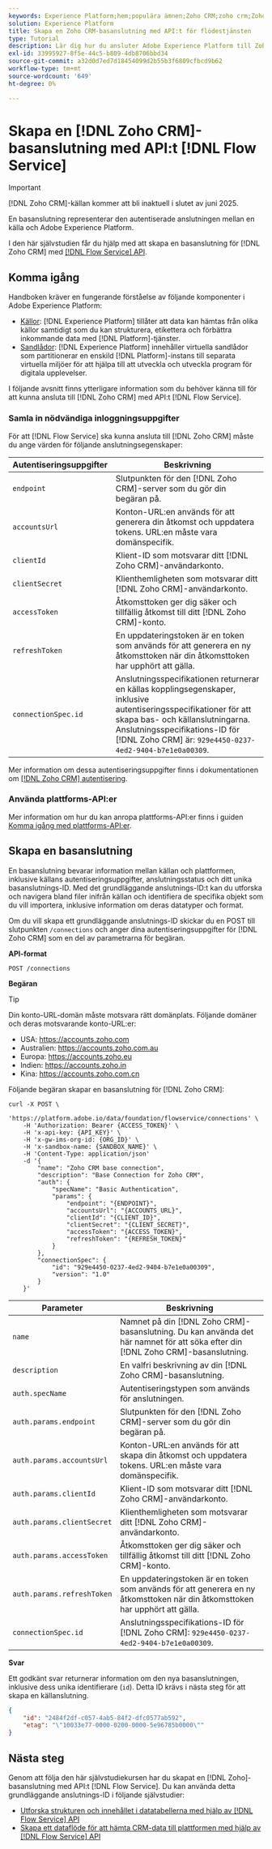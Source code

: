 ```yaml
---
keywords: Experience Platform;hem;populära ämnen;Zoho CRM;zoho crm;Zoho;zoho
solution: Experience Platform
title: Skapa en Zoho CRM-basanslutning med API:t för flödestjänsten
type: Tutorial
description: Lär dig hur du ansluter Adobe Experience Platform till Zoho CRM med API:t för Flow Service.
exl-id: 33995927-8f5e-44c5-b809-4db8706bbd34
source-git-commit: a32d0d7ed7d18454099d2b55b3f6809cfbcd9b62
workflow-type: tm+mt
source-wordcount: '649'
ht-degree: 0%

---
```


# Skapa en [!DNL Zoho CRM]-basanslutning med API:t [!DNL Flow Service]

>[!IMPORTANT]
>
>[!DNL Zoho CRM]-källan kommer att bli inaktuell i slutet av juni 2025.

En basanslutning representerar den autentiserade anslutningen mellan en källa och Adobe Experience Platform.

I den här självstudien får du hjälp med att skapa en basanslutning för [!DNL Zoho CRM] med [[!DNL Flow Service] API](https://www.adobe.io/experience-platform-apis/references/flow-service/).

## Komma igång

Handboken kräver en fungerande förståelse av följande komponenter i Adobe Experience Platform:

* [Källor](../../../../home.md): [!DNL Experience Platform] tillåter att data kan hämtas från olika källor samtidigt som du kan strukturera, etikettera och förbättra inkommande data med [!DNL Platform]-tjänster.
* [Sandlådor](../../../../../sandboxes/home.md): [!DNL Experience Platform] innehåller virtuella sandlådor som partitionerar en enskild [!DNL Platform]-instans till separata virtuella miljöer för att hjälpa till att utveckla och utveckla program för digitala upplevelser.

I följande avsnitt finns ytterligare information som du behöver känna till för att kunna ansluta till [!DNL Zoho CRM] med API:t [!DNL Flow Service].

### Samla in nödvändiga inloggningsuppgifter

För att [!DNL Flow Service] ska kunna ansluta till [!DNL Zoho CRM] måste du ange värden för följande anslutningsegenskaper:

| Autentiseringsuppgifter | Beskrivning |
| --- | --- |
| `endpoint` | Slutpunkten för den [!DNL Zoho CRM]-server som du gör din begäran på. |
| `accountsUrl` | Konton-URL:en används för att generera din åtkomst och uppdatera tokens. URL:en måste vara domänspecifik. |
| `clientId` | Klient-ID som motsvarar ditt [!DNL Zoho CRM]-användarkonto. |
| `clientSecret` | Klienthemligheten som motsvarar ditt [!DNL Zoho CRM]-användarkonto. |
| `accessToken` | Åtkomsttoken ger dig säker och tillfällig åtkomst till ditt [!DNL Zoho CRM]-konto. |
| `refreshToken` | En uppdateringstoken är en token som används för att generera en ny åtkomsttoken när din åtkomsttoken har upphört att gälla. |
| `connectionSpec.id` | Anslutningsspecifikationen returnerar en källas kopplingsegenskaper, inklusive autentiseringsspecifikationer för att skapa bas- och källanslutningarna. Anslutningsspecifikations-ID för [!DNL Zoho CRM] är: `929e4450-0237-4ed2-9404-b7e1e0a00309`. |

Mer information om dessa autentiseringsuppgifter finns i dokumentationen om [[!DNL Zoho CRM] autentisering](https://www.zoho.com/crm/developer/docs/api/v2/oauth-overview.html).

### Använda plattforms-API:er

Mer information om hur du kan anropa plattforms-API:er finns i guiden [Komma igång med plattforms-API:er](../../../../../landing/api-guide.md).

## Skapa en basanslutning

En basanslutning bevarar information mellan källan och plattformen, inklusive källans autentiseringsuppgifter, anslutningsstatus och ditt unika basanslutnings-ID. Med det grundläggande anslutnings-ID:t kan du utforska och navigera bland filer inifrån källan och identifiera de specifika objekt som du vill importera, inklusive information om deras datatyper och format.

Om du vill skapa ett grundläggande anslutnings-ID skickar du en POST till slutpunkten `/connections` och anger dina autentiseringsuppgifter för [!DNL Zoho CRM] som en del av parametrarna för begäran.

**API-format**

```https
POST /connections
```

**Begäran**

>[!TIP]
>
>Din konto-URL-domän måste motsvara rätt domänplats. Följande domäner och deras motsvarande konto-URL:er:<ul><li>USA: https://accounts.zoho.com</li><li>Australien: https://accounts.zoho.com.au</li><li>Europa: https://accounts.zoho.eu</li><li>Indien: https://accounts.zoho.in</li><li>Kina: https://accounts.zoho.com.cn</li></ul>

Följande begäran skapar en basanslutning för [!DNL Zoho CRM]:

```shell
curl -X POST \
    'https://platform.adobe.io/data/foundation/flowservice/connections' \
    -H 'Authorization: Bearer {ACCESS_TOKEN}' \
    -H 'x-api-key: {API_KEY}' \
    -H 'x-gw-ims-org-id: {ORG_ID}' \
    -H 'x-sandbox-name: {SANDBOX_NAME}' \
    -H 'Content-Type: application/json'
    -d '{
        "name": "Zoho CRM base connection",
        "description": "Base Connection for Zoho CRM",
        "auth": {
            "specName": "Basic Authentication",
            "params": {
                "endpoint": "{ENDPOINT}",
                "accountsUrl": "{ACCOUNTS_URL}",
                "clientId": "{CLIENT_ID}",
                "clientSecret": "{CLIENT_SECRET}",
                "accessToken": "{ACCESS_TOKEN}",
                "refreshToken": "{REFRESH_TOKEN}"
            }
        },
        "connectionSpec": {
            "id": "929e4450-0237-4ed2-9404-b7e1e0a00309",
            "version": "1.0"
        }
    }'
```

| Parameter | Beskrivning |
| --- | --- |
| `name` | Namnet på din [!DNL Zoho CRM]-basanslutning. Du kan använda det här namnet för att söka efter din [!DNL Zoho CRM]-basanslutning. |
| `description` | En valfri beskrivning av din [!DNL Zoho CRM]-basanslutning. |
| `auth.specName` | Autentiseringstypen som används för anslutningen. |
| `auth.params.endpoint` | Slutpunkten för den [!DNL Zoho CRM]-server som du gör din begäran på. |
| `auth.params.accountsUrl` | Konton-URL:en används för att skapa din åtkomst och uppdatera tokens. URL:en måste vara domänspecifik. |
| `auth.params.clientId` | Klient-ID som motsvarar ditt [!DNL Zoho CRM]-användarkonto. |
| `auth.params.clientSecret` | Klienthemligheten som motsvarar ditt [!DNL Zoho CRM]-användarkonto. |
| `auth.params.accessToken` | Åtkomsttoken ger dig säker och tillfällig åtkomst till ditt [!DNL Zoho CRM]-konto. |
| `auth.params.refreshToken` | En uppdateringstoken är en token som används för att generera en ny åtkomsttoken när din åtkomsttoken har upphört att gälla. |
| `connectionSpec.id` | Anslutningsspecifikations-ID för [!DNL Zoho CRM]: `929e4450-0237-4ed2-9404-b7e1e0a00309`. |

**Svar**

Ett godkänt svar returnerar information om den nya basanslutningen, inklusive dess unika identifierare (`id`). Detta ID krävs i nästa steg för att skapa en källanslutning.

```json
{
    "id": "2484f2df-c057-4ab5-84f2-dfc0577ab592",
    "etag": "\"10033e77-0000-0200-0000-5e96785b0000\""
}
```

## Nästa steg

Genom att följa den här självstudiekursen har du skapat en [!DNL Zoho]-basanslutning med API:t [!DNL Flow Service]. Du kan använda detta grundläggande anslutnings-ID i följande självstudier:

* [Utforska strukturen och innehållet i datatabellerna med hjälp av  [!DNL Flow Service] API](../../explore/tabular.md)
* [Skapa ett dataflöde för att hämta CRM-data till plattformen med hjälp av  [!DNL Flow Service] API](../../collect/crm.md)
